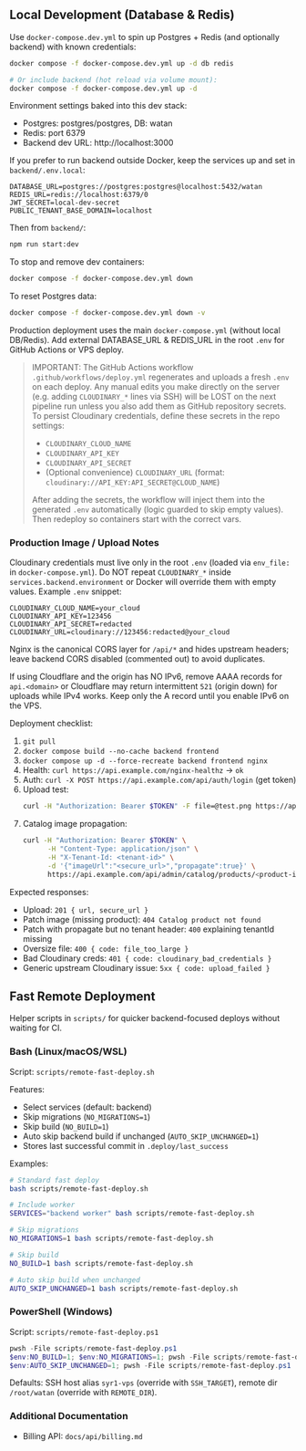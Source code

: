 ## Local Development (Database & Redis)

Use `docker-compose.dev.yml` to spin up Postgres + Redis (and optionally backend) with known credentials:

```bash
docker compose -f docker-compose.dev.yml up -d db redis

# Or include backend (hot reload via volume mount):
docker compose -f docker-compose.dev.yml up -d
```

Environment settings baked into this dev stack:
- Postgres: postgres/postgres, DB: watan
- Redis: port 6379
- Backend dev URL: http://localhost:3000

If you prefer to run backend outside Docker, keep the services up and set in `backend/.env.local`:
```
DATABASE_URL=postgres://postgres:postgres@localhost:5432/watan
REDIS_URL=redis://localhost:6379/0
JWT_SECRET=local-dev-secret
PUBLIC_TENANT_BASE_DOMAIN=localhost
```

Then from `backend/`:
```bash
npm run start:dev
```

To stop and remove dev containers:
```bash
docker compose -f docker-compose.dev.yml down
```

To reset Postgres data:
```bash
docker compose -f docker-compose.dev.yml down -v
```

Production deployment uses the main `docker-compose.yml` (without local DB/Redis). Add external DATABASE_URL & REDIS_URL in the root `.env` for GitHub Actions or VPS deploy.

> IMPORTANT: The GitHub Actions workflow `.github/workflows/deploy.yml` regenerates and uploads a fresh `.env` on each deploy. Any manual edits you make directly on the server (e.g. adding `CLOUDINARY_*` lines via SSH) will be LOST on the next pipeline run unless you also add them as GitHub repository secrets. To persist Cloudinary credentials, define these secrets in the repo settings:
>
> * `CLOUDINARY_CLOUD_NAME`
> * `CLOUDINARY_API_KEY`
> * `CLOUDINARY_API_SECRET`
> * (Optional convenience) `CLOUDINARY_URL` (format: `cloudinary://API_KEY:API_SECRET@CLOUD_NAME`)
>
> After adding the secrets, the workflow will inject them into the generated `.env` automatically (logic guarded to skip empty values). Then redeploy so containers start with the correct vars.

### Production Image / Upload Notes

Cloudinary credentials must live only in the root `.env` (loaded via `env_file:` in `docker-compose.yml`). Do NOT repeat `CLOUDINARY_*` inside `services.backend.environment` or Docker will override them with empty values. Example `.env` snippet:

```
CLOUDINARY_CLOUD_NAME=your_cloud
CLOUDINARY_API_KEY=123456
CLOUDINARY_API_SECRET=redacted
CLOUDINARY_URL=cloudinary://123456:redacted@your_cloud
```

Nginx is the canonical CORS layer for `/api/*` and hides upstream headers; leave backend CORS disabled (commented out) to avoid duplicates.

If using Cloudflare and the origin has NO IPv6, remove AAAA records for `api.<domain>` or Cloudflare may return intermittent `521` (origin down) for uploads while IPv4 works. Keep only the A record until you enable IPv6 on the VPS.

Deployment checklist:

1. `git pull`
2. `docker compose build --no-cache backend frontend`
3. `docker compose up -d --force-recreate backend frontend nginx`
4. Health: `curl https://api.example.com/nginx-healthz` → `ok`
5. Auth: `curl -X POST https://api.example.com/api/auth/login` (get token)
6. Upload test:
	```bash
	curl -H "Authorization: Bearer $TOKEN" -F file=@test.png https://api.example.com/api/admin/upload
	```
7. Catalog image propagation:
	```bash
	curl -H "Authorization: Bearer $TOKEN" \
		  -H "Content-Type: application/json" \
		  -H "X-Tenant-Id: <tenant-id>" \
		  -d '{"imageUrl":"<secure_url>","propagate":true}' \
		  https://api.example.com/api/admin/catalog/products/<product-id>/image
	```

Expected responses:
* Upload: `201 { url, secure_url }`
* Patch image (missing product): `404 Catalog product not found`
* Patch with propagate but no tenant header: `400` explaining tenantId missing
* Oversize file: `400 { code: file_too_large }`
* Bad Cloudinary creds: `401 { code: cloudinary_bad_credentials }`
* Generic upstream Cloudinary issue: `5xx { code: upload_failed }`

## Fast Remote Deployment

Helper scripts in `scripts/` for quicker backend-focused deploys without waiting for CI.

### Bash (Linux/macOS/WSL)
Script: `scripts/remote-fast-deploy.sh`

Features:
- Select services (default: backend)
- Skip migrations (`NO_MIGRATIONS=1`)
- Skip build (`NO_BUILD=1`)
- Auto skip backend build if unchanged (`AUTO_SKIP_UNCHANGED=1`)
- Stores last successful commit in `.deploy/last_success`

Examples:
```bash
# Standard fast deploy
bash scripts/remote-fast-deploy.sh

# Include worker
SERVICES="backend worker" bash scripts/remote-fast-deploy.sh

# Skip migrations
NO_MIGRATIONS=1 bash scripts/remote-fast-deploy.sh

# Skip build
NO_BUILD=1 bash scripts/remote-fast-deploy.sh

# Auto skip build when unchanged
AUTO_SKIP_UNCHANGED=1 bash scripts/remote-fast-deploy.sh
```

### PowerShell (Windows)
Script: `scripts/remote-fast-deploy.ps1`
```powershell
pwsh -File scripts/remote-fast-deploy.ps1
$env:NO_BUILD=1; $env:NO_MIGRATIONS=1; pwsh -File scripts/remote-fast-deploy.ps1
$env:AUTO_SKIP_UNCHANGED=1; pwsh -File scripts/remote-fast-deploy.ps1
```

Defaults: SSH host alias `syr1-vps` (override with `SSH_TARGET`), remote dir `/root/watan` (override with `REMOTE_DIR`).

### Additional Documentation

* Billing API: `docs/api/billing.md`